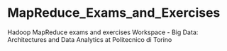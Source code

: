 # MapReduce_Exams_and_Exercises
Hadoop MapReduce exams and exercises Workspace - Big Data: Architectures and Data Analytics at Politecnico di Torino
